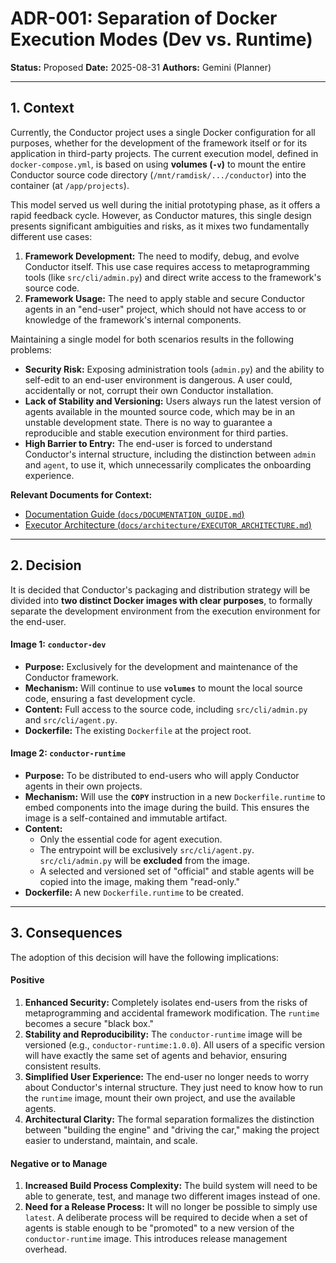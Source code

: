 # ADR-001: Separation of Docker Execution Modes (Dev vs. Runtime)

**Status:** Proposed
**Date:** 2025-08-31
**Authors:** Gemini (Planner)

---

## 1. Context

Currently, the Conductor project uses a single Docker configuration for all purposes, whether for the development of the framework itself or for its application in third-party projects. The current execution model, defined in `docker-compose.yml`, is based on using **volumes (`-v`)** to mount the entire Conductor source code directory (`/mnt/ramdisk/.../conductor`) into the container (at `/app/projects`).

This model served us well during the initial prototyping phase, as it offers a rapid feedback cycle. However, as Conductor matures, this single design presents significant ambiguities and risks, as it mixes two fundamentally different use cases:

1.  **Framework Development:** The need to modify, debug, and evolve Conductor itself. This use case requires access to metaprogramming tools (like `src/cli/admin.py`) and direct write access to the framework's source code.
2.  **Framework Usage:** The need to apply stable and secure Conductor agents in an "end-user" project, which should not have access to or knowledge of the framework's internal components.

Maintaining a single model for both scenarios results in the following problems:

*   **Security Risk:** Exposing administration tools (`admin.py`) and the ability to self-edit to an end-user environment is dangerous. A user could, accidentally or not, corrupt their own Conductor installation.
*   **Lack of Stability and Versioning:** Users always run the latest version of agents available in the mounted source code, which may be in an unstable development state. There is no way to guarantee a reproducible and stable execution environment for third parties.
*   **High Barrier to Entry:** The end-user is forced to understand Conductor's internal structure, including the distinction between `admin` and `agent`, to use it, which unnecessarily complicates the onboarding experience.

**Relevant Documents for Context:**
*   [Documentation Guide (`docs/DOCUMENTATION_GUIDE.md`)](docs/DOCUMENTATION_GUIDE.md)
*   [Executor Architecture (`docs/architecture/EXECUTOR_ARCHITECTURE.md`)](docs/architecture/EXECUTOR_ARCHITECTURE.md)

---

## 2. Decision

It is decided that Conductor's packaging and distribution strategy will be divided into **two distinct Docker images with clear purposes**, to formally separate the development environment from the execution environment for the end-user.

#### **Image 1: `conductor-dev`**

*   **Purpose:** Exclusively for the development and maintenance of the Conductor framework.
*   **Mechanism:** Will continue to use **`volumes`** to mount the local source code, ensuring a fast development cycle.
*   **Content:** Full access to the source code, including `src/cli/admin.py` and `src/cli/agent.py`.
*   **Dockerfile:** The existing `Dockerfile` at the project root.

#### **Image 2: `conductor-runtime`**

*   **Purpose:** To be distributed to end-users who will apply Conductor agents in their own projects.
*   **Mechanism:** Will use the **`COPY`** instruction in a new `Dockerfile.runtime` to embed components into the image during the build. This ensures the image is a self-contained and immutable artifact.
*   **Content:**
    *   Only the essential code for agent execution.
    *   The entrypoint will be exclusively `src/cli/agent.py`. `src/cli/admin.py` will be **excluded** from the image.
    *   A selected and versioned set of "official" and stable agents will be copied into the image, making them "read-only."
*   **Dockerfile:** A new `Dockerfile.runtime` to be created.

---

## 3. Consequences

The adoption of this decision will have the following implications:

#### Positive

1.  **Enhanced Security:** Completely isolates end-users from the risks of metaprogramming and accidental framework modification. The `runtime` becomes a secure "black box."
2.  **Stability and Reproducibility:** The `conductor-runtime` image will be versioned (e.g., `conductor-runtime:1.0.0`). All users of a specific version will have exactly the same set of agents and behavior, ensuring consistent results.
3.  **Simplified User Experience:** The end-user no longer needs to worry about Conductor's internal structure. They just need to know how to run the `runtime` image, mount their own project, and use the available agents.
4.  **Architectural Clarity:** The formal separation formalizes the distinction between "building the engine" and "driving the car," making the project easier to understand, maintain, and scale.

#### Negative or to Manage

1.  **Increased Build Process Complexity:** The build system will need to be able to generate, test, and manage two different images instead of one.
2.  **Need for a Release Process:** It will no longer be possible to simply use `latest`. A deliberate process will be required to decide when a set of agents is stable enough to be "promoted" to a new version of the `conductor-runtime` image. This introduces release management overhead.